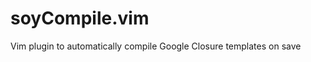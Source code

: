 soyCompile.vim
==============

Vim plugin to automatically compile Google Closure templates on save
